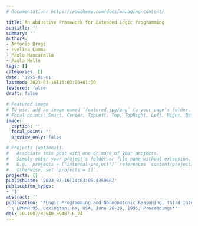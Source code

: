 ```yaml
---
# Documentation: https://wowchemy.com/docs/managing-content/

title: An Abductive Framework for Extended Logic Programming
subtitle: ''
summary: ''
authors:
- Antonio Brogi
- Evelina Lamma
- Paolo Mancarella
- Paola Mello
tags: []
categories: []
date: '1995-01-01'
lastmod: 2023-03-16T15:03:05+01:00
featured: false
draft: false

# Featured image
# To use, add an image named `featured.jpg/png` to your page's folder.
# Focal points: Smart, Center, TopLeft, Top, TopRight, Left, Right, BottomLeft, Bottom, BottomRight.
image:
  caption: ''
  focal_point: ''
  preview_only: false

# Projects (optional).
#   Associate this post with one or more of your projects.
#   Simply enter your project's folder or file name without extension.
#   E.g. `projects = ["internal-project"]` references `content/project/deep-learning/index.md`.
#   Otherwise, set `projects = []`.
projects: []
publishDate: '2023-03-16T14:03:05.435968Z'
publication_types:
- '1'
abstract: ''
publication: "*Logic Programming and Nonmonotonic Reasoning, Third International Conference,\
  \ LPNMR'95, Lexington, KY, USA, June 26-28, 1995, Proceedings*"
doi: 10.1007/3-540-59487-6_24
---
```

